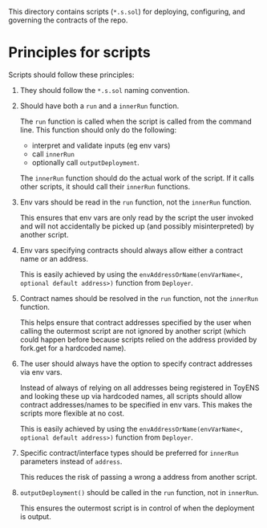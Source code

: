 This directory contains scripts (`*.s.sol`) for deploying, configuring, and governing the contracts of the repo.

# Principles for scripts

Scripts should follow these principles:

1. They should follow the `*.s.sol` naming convention.

2. Should have both a `run` and a `innerRun` function.

   The `run` function is called when the script is called from the command line. This function should only do the following:

   - interpret and validate inputs (eg env vars)
   - call `innerRun`
   - optionally call `outputDeployment`.

   The `innerRun` function should do the actual work of the script. If it calls other scripts, it should call their `innerRun` functions.
   &nbsp;

3. Env vars should be read in the `run` function, not the `innerRun` function.

   This ensures that env vars are only read by the script the user invoked and will not accidentally be picked up (and possibly misinterpreted) by another script.

4. Env vars specifying contracts should always allow either a contract name or an address.

   This is easily achieved by using the `envAddressOrName(envVarName<, optional default address>)` function from `Deployer`.

5. Contract names should be resolved in the `run` function, not the `innerRun` function.

   This helps ensure that contract addresses specified by the user when calling the outermost script are not ignored by another script (which could happen before because scripts relied on the address provided by fork.get for a hardcoded name).

6. The user should always have the option to specify contract addresses via env vars.

   Instead of always of relying on all addresses being registered in ToyENS and looking these up via hardcoded names, all scripts should allow contract addresses/names to be specified in env vars. This makes the scripts more flexible at no cost.

   This is easily achieved by using the `envAddressOrName(envVarName<, optional default address>)` function from `Deployer`.

7. Specific contract/interface types should be preferred for `innerRun` parameters instead of `address`.

   This reduces the risk of passing a wrong a address from another script.

8. `outputDeployment()` should be called in the `run` function, not in `innerRun`.

   This ensures the outermost script is in control of when the deployment is output.
